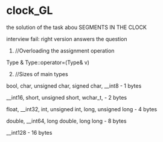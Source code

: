 # clock_GL
the solution of the task abou SEGMENTS IN THE CLOCK

interview fail:
right version answers the question

1) //Overloading the assignment operation

Type & Type::operator=(Type& v)

2) //Sizes of main types

bool, char, unsigned char, signed char, __int8 - 1 bytes

__int16, short, unsigned short, wchar_t, - 2 bytes

float, __int32, int, unsigned int, long, unsigned long - 4 bytes

double, __int64, long double, long long - 8 bytes

__int128                                        - 16 bytes



